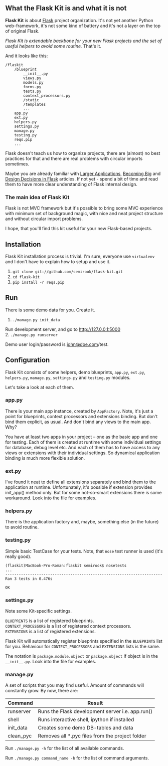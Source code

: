 ## What the Flask Kit is and what it is not

**Flask Kit** is about [Flask](http://flask.pocoo.org/) project organization.
It's not yet another Python web-framework, it's not some kind of battery 
and it's not a layer on the top of original Flask.

*Flask Kit is extendable backbone for your new Flask projects
and the set of useful helpers to avoid some routine.* That's it.

And it looks like this:

```
/flaskit
    /blueprint
        __init__.py
        views.py
        models.py
        forms.py
        tests.py
        context_processors.py
        /static
        /templates
        ...
    app.py
    ext.py
    helpers.py
    settings.py
    manage.py
    testing.py
    reqs.pip
    ...
```

Flask doesn't teach us how to organize projects, there are (almost) no best practices for that and
there are real problems with circular imports sometimes.

Maybe you are already familiar with [Larger Applications](http://flask.pocoo.org/docs/patterns/packages/),
[Becoming Big](http://flask.pocoo.org/docs/becomingbig/) and
[Design Decisions in Flask](http://flask.pocoo.org/docs/design/) articles.
If not yet - spend a bit of time and read them to have more clear understanding of Flask internal design.

### The main idea of Flask Kit

Flask is not MVC framework but it's possible to bring some MVC experience with minimum set of background magic,
with nice and neat project structure and without circular import problems.

I hope, that you'll find this kit useful for your new Flask-based projects.


## Installation

Flask Kit installation process is trivial. I'm sure, everyone use `virtualenv`
and I don't have to explain how to setup and use it.

1. ```git clone git://github.com/semirook/flask-kit.git```
2. ```cd flask-kit```
3. ```pip install -r reqs.pip```


## Run

There is some demo data for you. Create it.  
1. ```./manage.py init_data```

Run development server, and go to http://127.0.0.1:5000  
2. ```./manage.py runserver```

Demo user login/password is john@doe.com/test.


## Configuration

Flask Kit consists of some helpers, demo blueprints,
`app.py`, `ext.py`, `helpers.py`, `manage.py`, `settings.py` and `testing.py` modules.

Let's take a look at each of them.


### app.py

There is your main app instance, created by `AppFactory`. Note, it's just a point for blueprints,
context processors and extensions binding. But don't bind them explicit, as usual. And don't bind any views
to the main app. Why?

You have at least two apps in your project – one as the basic app and one for testing.
Each of them is created at runtime with some individual settings for database, debug level etc.
And each of them has to have access to any views or extensions with their individual settings.
So dynamical application binding is much more flexible solution.


### ext.py

I've found it neat to define all extensions separately and bind them to the application at runtime.
Unfortunately, it's possible if extension provides init_app() method only. But for some not-so-smart
extensions there is some workaround. Look into the file for examples.


### helpers.py

There is the application factory and, maybe, something else (in the future) to avoid routine.


### testing.py

Simple basic TestCase for your tests. Note, that `nose` test runner is used (it's really good).

```
(flaskit)MacBook-Pro-Roman:flaskit semirook$ nosetests
...
----------------------------------------------------------------------
Ran 3 tests in 0.476s

OK
```


### settings.py

Note some Kit-specific settings.

`BLUEPRINTS` is a list of registered blueprints.  
`CONTEXT_PROCESSORS` is a list of registered context processors.  
`EXTENSIONS` is a list of registered extensions.  

Flask Kit will automatically register blueprints specified in the `BLUEPRINTS`
list for you. Behaviour for `CONTEXT_PROCESSORS` and `EXTENSIONS` lists is the same.

The notation is `package.module.object` or `package.object` if object is in the `__init__.py`.
Look into the file for examples.


### manage.py

A set of scripts that you may find useful. Amount of commands will constantly
grow. By now, there are:

**Command**           | **Result**                                             |
----------------------|--------------------------------------------------------|
runserver             | Runs the Flask development server i.e. app.run()       |
shell                 | Runs interactive shell, ipython if installed           |
init_data             | Creates some demo DB-tables and data                   |
clean_pyc             | Removes all *.pyc files from the project folder        |

Run `./manage.py -h` for the list of all available commands.

Run `./manage.py command_name -h` for the list of command arguments.
